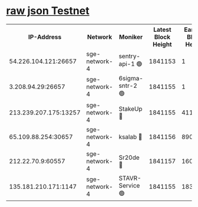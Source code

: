 
[raw json Testnet](https://rpc-check.sget.stavr.tech/sget/rpc-sget-result.json)
=


<table><tr><th>IP-Address</th><th>Network</th><th>Moniker</th><th>Latest Block Height</th><th>Earliest Block Height</th><th>Catching Up</th><th>Tx Index</th><th>Voting Power</th><th>Scan Time</th></tr><tr><td>54.226.104.121:26657</td><td>sge-network-4</td><td>sentry-api-1 🟢</td><td>1841153</td><td>1</td><td>False</td><td>on</td><td>0</td><td>2024-03-03T17:58:57.797715885UTC</td></tr><tr><td>3.208.94.29:26657</td><td>sge-network-4</td><td>6sigma-sntr-2 🟢</td><td>1841155</td><td>1</td><td>False</td><td>on</td><td>0</td><td>2024-03-03T17:59:07.078728533UTC</td></tr><tr><td>213.239.207.175:13257</td><td>sge-network-4</td><td>StakeUp 🔴</td><td>1841155</td><td>411001</td><td>False</td><td>off</td><td>100</td><td>2024-03-03T17:59:06.163460397UTC</td></tr><tr><td>65.109.88.254:30657</td><td>sge-network-4</td><td>ksalab 🔴</td><td>1841156</td><td>890001</td><td>False</td><td>off</td><td>2726</td><td>2024-03-03T17:59:13.502476557UTC</td></tr><tr><td>212.22.70.9:60557</td><td>sge-network-4</td><td>Sr20de 🔴</td><td>1841157</td><td>1608978</td><td>False</td><td>on</td><td>104</td><td>2024-03-03T17:59:15.945829111UTC</td></tr><tr><td>135.181.210.171:1147</td><td>sge-network-4</td><td>STAVR-Service 🟢</td><td>1841155</td><td>1836001</td><td>False</td><td>on</td><td>0</td><td>2024-03-03T17:59:06.482621500UTC</td></tr></table>
